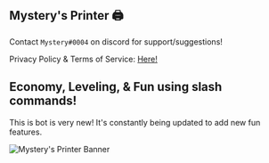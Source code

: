 ## Mystery's Printer 🖨️

Contact ` Mystery#0004 ` on discord for support/suggestions! 

Privacy Policy & Terms of Service: [Here!](https://github.com/digitalRM/MysteryPrinter)

**Economy, Leveling, & Fun using slash commands!**
-

This is bot is very new! It's constantly being updated to add new fun features. 

![Mystery's Printer Banner](https://user-images.githubusercontent.com/70782025/187609162-64207dc7-6bcc-4ff3-83d4-912a47fe8c9a.png)
